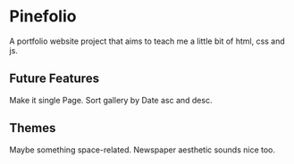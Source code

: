 # Pinefolio

A portfolio website project that
aims to teach me a little bit of
html, css and js.

## Future Features

Make it single Page.
Sort gallery by Date asc and desc.

## Themes

Maybe something space-related.
Newspaper aesthetic sounds nice too.
